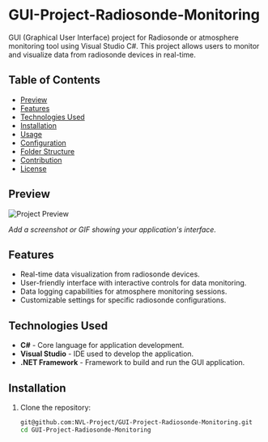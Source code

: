 # GUI-Project-Radiosonde-Monitoring

GUI (Graphical User Interface) project for Radiosonde or atmosphere monitoring tool using Visual Studio C#. This project allows users to monitor and visualize data from radiosonde devices in real-time.

## Table of Contents
- [Preview](#preview)
- [Features](#features)
- [Technologies Used](#technologies-used)
- [Installation](#installation)
- [Usage](#usage)
- [Configuration](#configuration)
- [Folder Structure](#folder-structure)
- [Contribution](#contribution)
- [License](#license)

## Preview

![Project Preview](link-to-preview-image.jpg)

*Add a screenshot or GIF showing your application's interface.*

## Features

- Real-time data visualization from radiosonde devices.
- User-friendly interface with interactive controls for data monitoring.
- Data logging capabilities for atmosphere monitoring sessions.
- Customizable settings for specific radiosonde configurations.

## Technologies Used

- **C#** - Core language for application development.
- **Visual Studio** - IDE used to develop the application.
- **.NET Framework** - Framework to build and run the GUI application.

## Installation

1. Clone the repository:
   ```bash
   git@github.com:NVL-Project/GUI-Project-Radiosonde-Monitoring.git
   cd GUI-Project-Radiosonde-Monitoring
